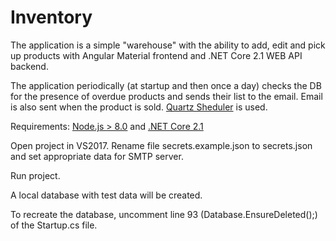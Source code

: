 # Inventory

The application is a simple "warehouse" with the ability to add, edit and pick up products with Angular Material frontend and .NET Core 2.1 WEB API backend.

The application periodically (at startup and then once a day) checks the DB for the presence of overdue products and sends their list to the email. 
Email is also sent when the product is sold. [Quartz Sheduler](https://www.quartz-scheduler.net) is used.

Requirements: [Node.js > 8.0](https://nodejs.org/en/download/) and [.NET Core 2.1](https://www.microsoft.com/net/download)

Open project in VS2017. Rename file secrets.example.json to secrets.json and set appropriate data for SMTP server.

Run project.

A local database with test data will be created.

To recreate the database, uncomment line 93 (Database.EnsureDeleted();) of the Startup.cs file. 

